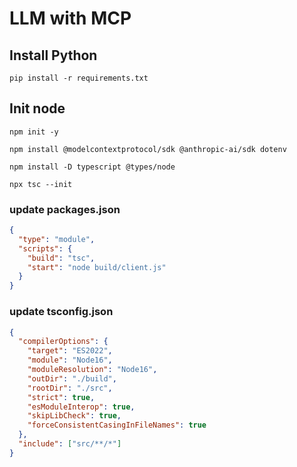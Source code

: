 # LLM with MCP

## Install Python

`pip install -r requirements.txt`

## Init node

`npm init -y`

`npm install @modelcontextprotocol/sdk @anthropic-ai/sdk dotenv`

`npm install -D typescript @types/node`

`npx tsc --init`

### update packages.json

```json
{
  "type": "module",
  "scripts": {
    "build": "tsc",
    "start": "node build/client.js"
  }
}
```

### update tsconfig.json

```json
{
  "compilerOptions": {
    "target": "ES2022",
    "module": "Node16",
    "moduleResolution": "Node16",
    "outDir": "./build",
    "rootDir": "./src",
    "strict": true,
    "esModuleInterop": true,
    "skipLibCheck": true,
    "forceConsistentCasingInFileNames": true
  },
  "include": ["src/**/*"]
}
```
